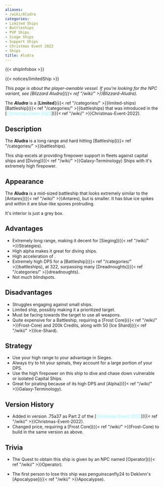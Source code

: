 ```yaml
---
aliases:
- /wiki/Aludra
categories:
- Limited Ships
- Battleships
- PVP Ships
- Siege Ships
- Support Ships
- Christmas Event 2022
- Ships
title: Aludra
---  
```


{{< shipInfobox >}}   

{{< notices/limitedShip >}} 

_This page is about the player-ownable vessel. If you're looking for the NPC variant, see [Blizzard Aludra]({{< ref "/wiki/" >}}Blizzard-Aludra)._

The **_Aludra_** is a [**Limited**]({{< ref "/categories/" >}}limited-ships) [Battleship]({{< ref "/categories/" >}}battleships) that was introduced in the [<span style="color:#aef2fe;text-shadow: 1px 1px 10px #aef2fe;">Christmas Event 2022</span>]({{< ref "/wiki/" >}}Christmas-Event-2022).

## Description

The **Aludra** is a long range and hard hitting [Battleship]({{< ref "/categories/" >}}battleships).

This ship excels at providing firepower support in fleets against capital ships and [Diving]({{< ref "/wiki/" >}}Galaxy-Terminology) Ships with it's extremely high firepower.

## Appearance

The **Aludra** is a mid-sized battleship that looks extremely similar to the [Antares]({{< ref "/wiki/" >}}Antares), but is smaller. It has blue ice spikes and within it are blue-like spores protruding.

It's interior is just a grey box.

## Advantages

- Extremely long range, making it decent for [Sieging]({{< ref "/wiki/" >}}Strategies).
- High alpha makes it great for diving ships.
- High acceleration of .
- Extremely high DPS for a [Battleship]({{< ref "/categories/" >}}battleships), at 322, surpassing many [Dreadnoughts]({{< ref "/categories/" >}}dreadnoughts).
- Not much blindspots.

## Disadvantages

- Struggles engaging against small ships.
- Limited ship, possibly making it a prioritized target.
- Must be facing towards the target to use all weapons.
- Quite expensive for a Battleship, requiring a [Frost Core]({{< ref "/wiki/" >}}Frost-Core) and 200k Credits, along with 50 [Ice Shard]({{< ref "/wiki/" >}}Ice-Shard).

## Strategy

- Use your high range to your advantage in Sieges.
- Always try to hit your spinals, they account for a large portion of your DPS.
- Use the high firepower on this ship to dive and chase down vulnerable or isolated Capital Ships.
- Great for pirating because of its high DPS and [Alpha]({{< ref "/wiki/" >}}Galaxy-Terminology).

## Version History 

- Added in version .75a37 as Part 2 of the [<span style="color:#aef2fe;text-shadow: 1px 1px 10px #aef2fe;">Christmas Event 2022</span>]({{< ref "/wiki/" >}}Christmas-Event-2022).
- Changed price, requiring a [Frost Core]({{< ref "/wiki/" >}}Frost-Core) to build in the same version as above.

## Trivia

- The Quest to obtain this ship is given by an NPC named [Operator]({{< ref "/wiki/" >}}Operator).

<!-- -->

- The first person to lose this ship was penguinscanfly24 to Deklxnn's [Apocalypse]({{< ref "/wiki/" >}}Apocalypse).